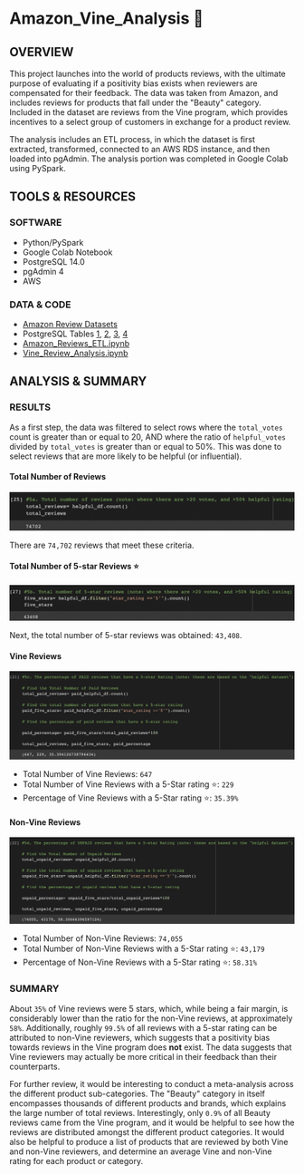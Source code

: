 # Amazon_Vine_Analysis :lipstick:

## OVERVIEW

This project launches into the world of products reviews, with the ultimate purpose of evaluating if a positivity bias exists when reviewers are compensated for their feedback. The data was taken from Amazon, and includes reviews for products that fall under the "Beauty" category. Included in the dataset are reviews from the Vine program, which provides incentives to a select group of customers in exchange for a product review. 

The analysis includes an ETL process, in which the dataset is first extracted, transformed, connected to an AWS RDS instance, and then loaded into pgAdmin. The analysis portion was completed in Google Colab using PySpark.


## TOOLS & RESOURCES

### SOFTWARE

* Python/PySpark
* Google Colab Notebook
* PostgreSQL 14.0 
* pgAdmin 4
* AWS 

### DATA & CODE

* [Amazon Review Datasets](https://s3.amazonaws.com/amazon-reviews-pds/tsv/index.txt)
* PostgreSQL Tables [1](https://github.com/farwaali08/Amazon_Vine_Analysis/blob/0505d67f39c2e11c79a12c9888dadc70b3868a86/Images/customers_table.png), [2](https://github.com/farwaali08/Amazon_Vine_Analysis/blob/0505d67f39c2e11c79a12c9888dadc70b3868a86/Images/products_table.png), [3](https://github.com/farwaali08/Amazon_Vine_Analysis/blob/0505d67f39c2e11c79a12c9888dadc70b3868a86/Images/review_table.png), [4](https://github.com/farwaali08/Amazon_Vine_Analysis/blob/0505d67f39c2e11c79a12c9888dadc70b3868a86/Images/vine_table.png)
* [Amazon_Reviews_ETL.ipynb](https://github.com/farwaali08/Amazon_Vine_Analysis/blob/808f26d8e865d526ed7110dc10b0847ad9d5428c/Amazon_Reviews_ETL.ipynb)
* [Vine_Review_Analysis.ipynb](https://github.com/farwaali08/Amazon_Vine_Analysis/blob/808f26d8e865d526ed7110dc10b0847ad9d5428c/Vine_Review_Analysis.ipynb)

## ANALYSIS & SUMMARY

### RESULTS

As a first step, the data was filtered to select rows where the `total_votes` count is greater than or equal to 20, AND where the ratio of `helpful_votes` divided by `total_votes` is greater than or equal to 50%. This was done to select reviews that are more likely to be helpful (or influential).

#### Total Number of Reviews

![alt_text](https://github.com/farwaali08/Amazon_Vine_Analysis/blob/18ff916817faa07e0ce8950fafe5615d187ff6f2/Images/analysis1.png)

There are `74,702` reviews that meet these criteria.

#### Total Number of 5-star Reviews ⭐

![alt_text](https://github.com/farwaali08/Amazon_Vine_Analysis/blob/18ff916817faa07e0ce8950fafe5615d187ff6f2/Images/analysis2.png)

Next, the total number of 5-star reviews was obtained: `43,408`.

#### Vine Reviews 

![alt_text](https://github.com/farwaali08/Amazon_Vine_Analysis/blob/18ff916817faa07e0ce8950fafe5615d187ff6f2/Images/analysis3.png)

* Total Number of Vine Reviews: `647`
* Total Number of Vine Reviews with a 5-Star rating ⭐: `229`
* Percentage of Vine Reviews with a 5-Star rating ⭐: `35.39%`

#### Non-Vine Reviews 

![alt_text](https://github.com/farwaali08/Amazon_Vine_Analysis/blob/18ff916817faa07e0ce8950fafe5615d187ff6f2/Images/analysis4.png)

* Total Number of Non-Vine Reviews: `74,055`
* Total Number of Non-Vine Reviews with a 5-Star rating ⭐: `43,179`
* Percentage of Non-Vine Reviews with a 5-Star rating ⭐: `58.31%`

### SUMMARY

About `35%` of Vine reviews were 5 stars, which, while being a fair margin, is considerably lower than the ratio for the non-Vine reviews, at approximately `58%`. Additionally, roughly `99.5%` of all reviews with a 5-star rating can be attributed to non-Vine reviewers, which suggests that a positivity bias towards reviews in the Vine program does **not** exist. The data suggests that Vine reviewers may actually be more critical in their feedback than their counterparts.

For further review, it would be interesting to conduct a meta-analysis across the different product sub-categories. The "Beauty" category in itself encompasses thousands of different products and brands, which explains the large number of total reviews. Interestingly, only `0.9%` of all Beauty reviews came from the Vine program, and it would be helpful to see how the reviews are distributed amongst the different product categories. It would also be helpful to produce a list of products that are reviewed by both Vine and non-Vine reviewers, and determine an average Vine and non-Vine rating for each product or category.
